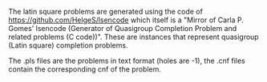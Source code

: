 The latin square problems are generated using the code of https://github.com/HelgeS/lsencode which itself is a "Mirror of Carla P. Gomes' lsencode (Generator of Quasigroup Completion Problem and related problems (C code))". These are instances that represent quasigroup (Latin square) completion problems.

The .pls files are the problems in text format (holes are -1), the .cnf files contain the corresponding cnf of the problem.





